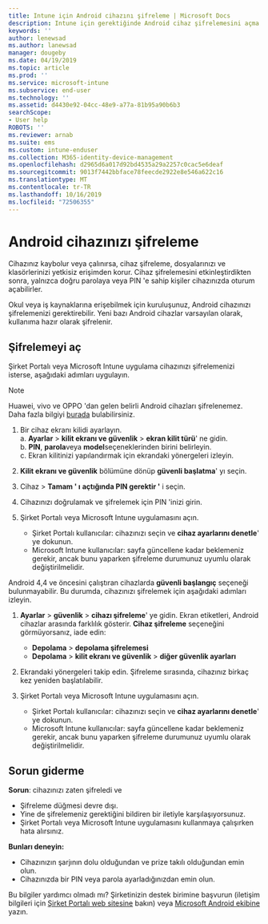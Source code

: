 ```yaml
---
title: Intune için Android cihazını şifreleme | Microsoft Docs
description: Intune için gerektiğinde Android cihaz şifrelemesini açma adımları
keywords: ''
author: lenewsad
ms.author: lanewsad
manager: dougeby
ms.date: 04/19/2019
ms.topic: article
ms.prod: ''
ms.service: microsoft-intune
ms.subservice: end-user
ms.technology: ''
ms.assetid: d4430e92-04cc-48e9-a77a-81b95a90b6b3
searchScope:
- User help
ROBOTS: ''
ms.reviewer: arnab
ms.suite: ems
ms.custom: intune-enduser
ms.collection: M365-identity-device-management
ms.openlocfilehash: d2965d6a017d92bd4535a29a2257c0cac5e6deaf
ms.sourcegitcommit: 9013f7442bbface78feecde2922e8e546a622c16
ms.translationtype: MT
ms.contentlocale: tr-TR
ms.lasthandoff: 10/16/2019
ms.locfileid: "72506355"
---
```

# <a name="encrypting-your-android-device"></a>Android cihazınızı şifreleme

Cihazınız kaybolur veya çalınırsa, cihaz şifreleme, dosyalarınızı ve klasörlerinizi yetkisiz erişimden korur. Cihaz şifrelemesini etkinleştirdikten sonra, yalnızca doğru parolaya veya PIN 'e sahip kişiler cihazınızda oturum açabilirler. 

Okul veya iş kaynaklarına erişebilmek için kuruluşunuz, Android cihazınızı şifrelemenizi gerektirebilir. Yeni bazı Android cihazlar varsayılan olarak, kullanıma hazır olarak şifrelenir.  

## <a name="turn-on-encryption"></a>Şifrelemeyi aç

Şirket Portalı veya Microsoft Intune uygulama cihazınızı şifrelemenizi isterse, aşağıdaki adımları uygulayın. 

> [!Note]
> Huawei, vivo ve OPPO 'dan gelen belirli Android cihazları şifrelenemez. Daha fazla bilgiyi [burada](your-device-appears-encrypted-but-cp-says-otherwise-android.md) bulabilirsiniz.  

1. Bir cihaz ekranı kilidi ayarlayın.  
    a. **Ayarlar** > **kilit ekranı ve güvenlik** > **ekran kilit türü**' ne gidin.  
    b. **PIN**, **parola**veya **model**seçeneklerinden birini belirleyin.  
    c. Ekran kilitinizi yapılandırmak için ekrandaki yönergeleri izleyin.  

2. **Kilit ekranı ve güvenlik** bölümüne dönüp **güvenli başlatma**' yı seçin.
3. Cihaz > **Tamam ' ı** **açtığında PIN gerektir '** i seçin.
4. Cihazınızı doğrulamak ve şifrelemek için PIN 'inizi girin.
5. Şirket Portalı veya Microsoft Intune uygulamasını açın.
    * Şirket Portalı kullanıcılar: cihazınızı seçin ve **cihaz ayarlarını denetle**' ye dokunun. 
    * Microsoft Intune kullanıcılar: sayfa güncellene kadar beklemeniz gerekir, ancak bunu yaparken şifreleme durumunuz uyumlu olarak değiştirilmelidir.  

Android 4,4 ve öncesini çalıştıran cihazlarda **güvenli başlangıç** seçeneği bulunmayabilir. Bu durumda, cihazınızı şifrelemek için aşağıdaki adımları izleyin.

1. **Ayarlar** > **güvenlik** > **cihazı şifreleme**' ye gidin. Ekran etiketleri, Android cihazlar arasında farklılık gösterir. **Cihaz şifreleme** seçeneğini görmüyorsanız, iade edin:
    * **Depolama** > **depolama şifrelemesi**
    * **Depolama** > **kilit ekranı ve güvenlik** > **diğer güvenlik ayarları** 

2. Ekrandaki yönergeleri takip edin. Şifreleme sırasında, cihazınız birkaç kez yeniden başlatılabilir.
3. Şirket Portalı veya Microsoft Intune uygulamasını açın.
    * Şirket Portalı kullanıcılar: cihazınızı seçin ve **cihaz ayarlarını denetle**' ye dokunun.  
    * Microsoft Intune kullanıcılar: sayfa güncellene kadar beklemeniz gerekir, ancak bunu yaparken şifreleme durumunuz uyumlu olarak değiştirilmelidir.

## <a name="troubleshoot"></a>Sorun giderme  
**Sorun**: cihazınızı zaten şifreledi ve

- Şifreleme düğmesi devre dışı.
- Yine de şifrelemeniz gerektiğini bildiren bir iletiyle karşılaşıyorsunuz.
- Şirket Portalı veya Microsoft Intune uygulamasını kullanmaya çalışırken hata alırsınız.

**Bunları deneyin:**

- Cihazınızın şarjının dolu olduğundan ve prize takılı olduğundan emin olun.  
- Cihazınızda bir PIN veya parola ayarladığınızdan emin olun.  

Bu bilgiler yardımcı olmadı mı? Şirketinizin destek birimine başvurun (iletişim bilgileri için [Şirket Portalı web sitesine](https://go.microsoft.com/fwlink/?linkid=2010980) bakın) veya <a href="mailto:wintunedroidfbk@microsoft.com?subject=I'm having trouble with encryption on my Android device&body=Describe the issue you're experiencing here.">Microsoft Android ekibine</a> yazın.  
